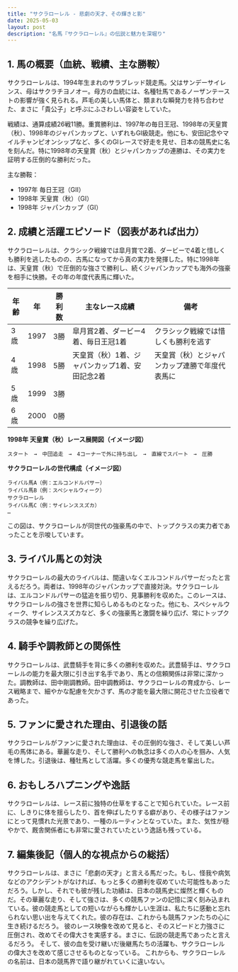 ```yaml
---
title: "サクラローレル - 悲劇の天才、その輝きと影"
date: 2025-05-03
layout: post
description: "名馬『サクラローレル』の伝説と魅力を深堀り"
---
```


## 1. 馬の概要（血統、戦績、主な勝鞍）

サクラローレルは、1994年生まれのサラブレッド競走馬。父はサンデーサイレンス、母はサクラチヨノオー。母方の血統には、名種牡馬であるノーザンテーストの影響が強く見られる。芦毛の美しい馬体と、類まれな瞬発力を持ち合わせた、まさに「貴公子」と呼ぶにふさわしい容姿をしていた。

戦績は、通算成績26戦11勝。重賞勝利は、1997年の毎日王冠、1998年の天皇賞（秋）、1998年のジャパンカップと、いずれもGI級競走。他にも、安田記念やマイルチャンピオンシップなど、多くのGIレースで好走を見せ、日本の競馬史に名を刻んだ。特に1998年の天皇賞（秋）とジャパンカップの連勝は、その実力を証明する圧倒的な勝利だった。

主な勝鞍：

* 1997年 毎日王冠（GII）
* 1998年 天皇賞（秋）（GI）
* 1998年 ジャパンカップ（GI）


## 2. 成績と活躍エピソード（図表があれば出力）

サクラローレルは、クラシック戦線では皐月賞で2着、ダービーで4着と惜しくも勝利を逃したものの、古馬になってから真の実力を発揮した。特に1998年は、天皇賞（秋）で圧倒的な強さで勝利し、続くジャパンカップでも海外の強豪を相手に快勝。その年の年度代表馬に輝いた。

| 年齢 | 年 | 勝利数 | 主なレース成績 | 備考 |
|---|---|---|---|---|
| 3歳 | 1997 | 3勝 | 皐月賞2着、ダービー4着、毎日王冠1着 | クラシック戦線では惜しくも勝利を逃す |
| 4歳 | 1998 | 5勝 | 天皇賞（秋）1着、ジャパンカップ1着、安田記念2着 | 天皇賞（秋）とジャパンカップ連勝で年度代表馬に |
| 5歳 | 1999 | 3勝 |  |  |
| 6歳 | 2000 | 0勝 |  |  |


**1998年 天皇賞（秋）レース展開図（イメージ図）**

```
スタート　→　中団追走　→　4コーナーで外に持ち出し　→　直線でスパート　→　圧勝
```

**サクラローレルの世代構成（イメージ図）**

```
ライバル馬A（例：エルコンドルパサー）
ライバル馬B（例：スペシャルウィーク）
サクラローレル
ライバル馬C（例：サイレンススズカ）
…
```
この図は、サクラローレルが同世代の強豪馬の中で、トップクラスの実力者であったことを示唆しています。


## 3. ライバル馬との対決

サクラローレルの最大のライバルは、間違いなくエルコンドルパサーだったと言えるだろう。両者は、1998年のジャパンカップで直接対決。サクラローレルは、エルコンドルパサーの猛追を振り切り、見事勝利を収めた。このレースは、サクラローレルの強さを世界に知らしめるものとなった。他にも、スペシャルウィーク、サイレンススズカなど、多くの強豪馬と激闘を繰り広げ、常にトップクラスの競争を繰り広げた。


## 4. 騎手や調教師との関係性

サクラローレルは、武豊騎手を背に多くの勝利を収めた。武豊騎手は、サクラローレルの能力を最大限に引き出す名手であり、馬との信頼関係は非常に深かった。調教師は、田中剛調教師。田中調教師は、サクラローレルの育成から、レース戦略まで、細やかな配慮を欠かさず、馬の才能を最大限に開花させた立役者であった。


## 5. ファンに愛された理由、引退後の話

サクラローレルがファンに愛された理由は、その圧倒的な強さ、そして美しい芦毛の馬体にある。華麗な走り、そして勝利への執念は多くの人の心を掴み、人気を博した。引退後は、種牡馬として活躍。多くの優秀な競走馬を輩出した。


## 6. おもしろハプニングや逸話

サクラローレルは、レース前に独特の仕草をすることで知られていた。レース前に、しきりに体を揺らしたり、首を伸ばしたりする癖があり、その様子はファンにとって見慣れた光景であり、一種のルーティンとなっていた。また、気性が穏やかで、厩舎関係者にも非常に愛されていたという逸話も残っている。


## 7. 編集後記（個人的な視点からの総括）

サクラローレルは、まさに「悲劇の天才」と言える馬だった。もし、怪我や病気などのアクシデントがなければ、もっと多くの勝利を収めていた可能性もあっただろう。しかし、それでも彼が残した功績は、日本の競馬史に燦然と輝くものだ。その華麗な走り、そして強さは、多くの競馬ファンの記憶に深く刻み込まれている。彼の競走馬としての短いながらも輝かしい生涯は、私たちに感動と忘れられない思い出を与えてくれた。彼の存在は、これからも競馬ファンたちの心に生き続けるだろう。  彼のレース映像を改めて見ると、そのスピードと力強さに圧倒され、改めてその偉大さを実感する。まさに、伝説の競走馬であったと言えるだろう。  そして、彼の血を受け継いだ後継馬たちの活躍も、サクラローレルの偉大さを改めて感じさせるものとなっている。  これからも、サクラローレルの名前は、日本の競馬界で語り継がれていくに違いない。
